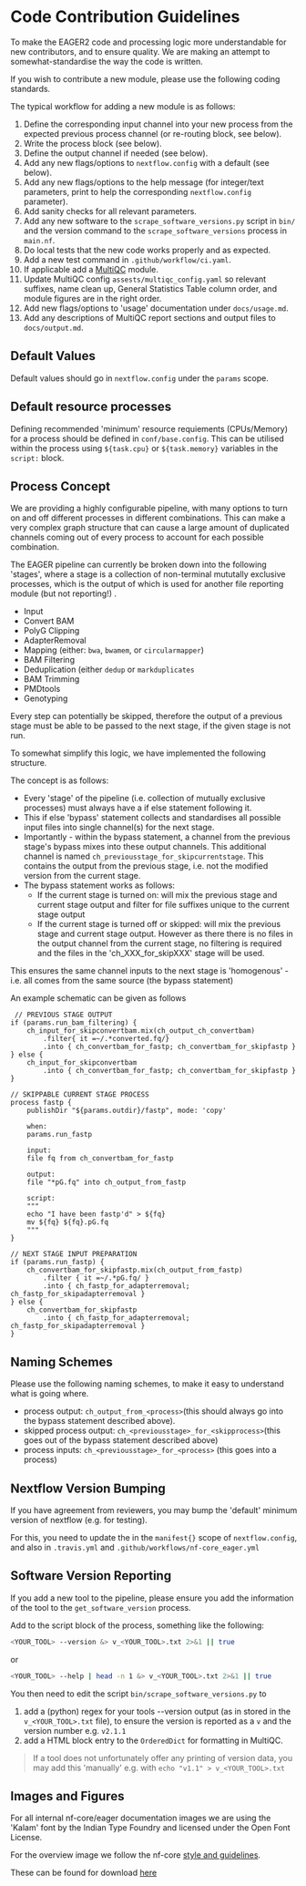 # Code Contribution Guidelines

To make the EAGER2 code and processing logic more understandable for new contributors, and to ensure quality. We are making an attempt to somewhat-standardise the way the code is written.

If you wish to contribute a new module, please use the following coding standards.

The typical workflow for adding a new module is as follows:

1. Define the corresponding input channel into your new process from the expected previous process channel (or re-routing block, see below).
2. Write the process block (see below).
3. Define the output channel if needed (see below).
4. Add any new flags/options to `nextflow.config` with a default (see below).
5. Add any new flags/options to the help message (for integer/text parameters, print to help the corresponding `nextflow.config` parameter).
6. Add sanity checks for all relevant parameters.
7. Add any new software to the `scrape_software_versions.py` script in `bin/` and the version command to the `scrape_software_versions` process in `main.nf`.
8. Do local tests that the new code works properly and as expected.
9. Add a new test command in `.github/workflow/ci.yaml`.
10. If applicable add a [MultiQC](https://https://multiqc.info/) module.
11. Update MultiQC config `assests/multiqc_config.yaml` so relevant suffixes, name clean up, General Statistics Table column order, and module figures are in the right order.
12. Add new flags/options to 'usage' documentation under `docs/usage.md`.
13. Add any descriptions of MultiQC report sections and output files to `docs/output.md`.

## Default Values

Default values should go in `nextflow.config` under the `params` scope.

## Default resource processes

Defining recommended 'minimum' resource requiements (CPUs/Memory) for a process should be defined in `conf/base.config`. This can be utilised within the process using `${task.cpu}` or `${task.memory}` variables in the `script:` block.

## Process Concept

We are providing a highly configurable pipeline, with many options to turn on and off different processes in different combinations. This can make a very complex graph structure that can cause a large amount of duplicated channels coming out of every process to account for each possible combination.

The EAGER pipeline can currently be broken down into the following 'stages', where a stage is a collection of  non-terminal mututally exclusive processes, which is the output of which is used for another file reporting module (but not reporting!) .

* Input
* Convert BAM
* PolyG Clipping
* AdapterRemoval
* Mapping (either: `bwa`, `bwamem`, or `circularmapper`)
* BAM Filtering
* Deduplication (either `dedup` or `markduplicates`
* BAM Trimming
* PMDtools
* Genotyping

Every step can potentially be skipped, therefore the output of a previous stage must be able to be passed to the next stage, if the given stage is not run.

To somewhat simplify this logic, we have implemented the following structure.

The concept is as follows:

* Every 'stage' of the pipeline (i.e. collection of mutually exclusive processes) must always have a if else statement following it.
* This if else 'bypass' statement collects and standardises all possible input files into single channel(s) for the next stage.
* Importantly - within the bypass statement, a channel from the previous stage's bypass mixes into these output channels. This additional channel is named `ch_previousstage_for_skipcurrentstage`. This contains the output from the previous stage, i.e. not the modified version from the current stage.
* The bypass statement works as follows:
  * If the current stage is turned on: will mix the previous stage and current stage output and filter for file suffixes unique to the current stage output
  * If the current stage is turned off or skipped: will mix the previous stage and current stage output. However as there there is no files in the output channel from the current stage, no filtering is required and the files in the 'ch_XXX_for_skipXXX' stage will be used.
  
 This ensures the same channel inputs to the next stage is 'homogenous' - i.e. all comes from the same source (the bypass statement)
  
 An example schematic can be given as follows

```nextflow
 // PREVIOUS STAGE OUTPUT
if (params.run_bam_filtering) {
    ch_input_for_skipconvertbam.mix(ch_output_ch_convertbam)
        .filter{ it =~/.*converted.fq/}
        .into { ch_convertbam_for_fastp; ch_convertbam_for_skipfastp }
} else {
    ch_input_for_skipconvertbam
        .into { ch_convertbam_for_fastp; ch_convertbam_for_skipfastp }
}

// SKIPPABLE CURRENT STAGE PROCESS
process fastp {
    publishDir "${params.outdir}/fastp", mode: 'copy'

    when:
    params.run_fastp

    input:
    file fq from ch_convertbam_for_fastp

    output:
    file "*pG.fq" into ch_output_from_fastp

    script:
    """
    echo "I have been fastp'd" > ${fq}  
    mv ${fq} ${fq}.pG.fq
    """
}

// NEXT STAGE INPUT PREPARATION
if (params.run_fastp) {
    ch_convertbam_for_skipfastp.mix(ch_output_from_fastp)
        .filter { it =~/.*pG.fq/ }
        .into { ch_fastp_for_adapterremoval; ch_fastp_for_skipadapterremoval }
} else {
    ch_convertbam_for_skipfastp
        .into { ch_fastp_for_adapterremoval; ch_fastp_for_skipadapterremoval }
}

 ```

## Naming Schemes

Please use the following naming schemes, to make it easy to understand what is going where.

* process output: `ch_output_from_<process>`(this should always go into the bypass statement described above).
* skipped process output: `ch_<previousstage>_for_<skipprocess>`(this goes out of the bypass statement described above)
* process inputs: `ch_<previousstage>_for_<process>` (this goes into a process)

## Nextflow Version Bumping

If you have agreement from reviewers, you may bump the 'default' minimum version of nextflow (e.g. for testing).

For this, you need to update the in the `manifest{}` scope of `nextflow.config`, and also in `.travis.yml` and `.github/workflows/nf-core_eager.yml`

## Software Version Reporting

If you add a new tool to the pipeline, please ensure you add the information of the tool to the `get_software_version` process.

Add to the script block of the process, something like the following:

```bash
<YOUR_TOOL> --version &> v_<YOUR_TOOL>.txt 2>&1 || true
```

or

```bash
<YOUR_TOOL> --help | head -n 1 &> v_<YOUR_TOOL>.txt 2>&1 || true
```

You then need to edit the script `bin/scrape_software_versions.py` to

1. add a (python) regex for your tools --version output (as in stored in the `v_<YOUR_TOOL>.txt` file), to ensure the version is reported as a `v` and the version number e.g. `v2.1.1`
2. add a HTML block entry to the `OrderedDict` for formatting in MultiQC.

> If a tool does not unfortunately offer any printing of version data, you may add this 'manually' e.g. with `echo "v1.1" > v_<YOUR_TOOL>.txt`

## Images and Figures

For all internal nf-core/eager documentation images we are using the 'Kalam' font by the Indian Type Foundry and licensed under the Open Font License.

For the overview image we follow the nf-core [style and guidelines](https://nf-co.re/developers/design_guidelines).

These can be found for download [here](https://fonts.google.com/specimen/Kalam)
